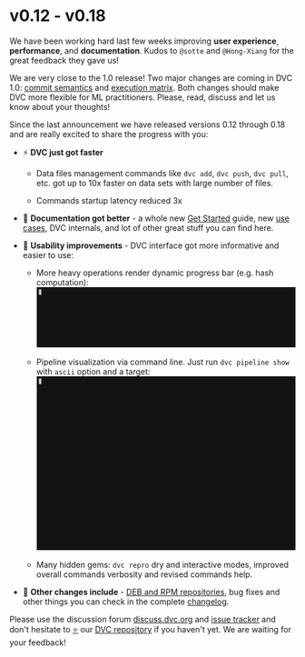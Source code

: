 # v0.12 - v0.18

We have been working hard last few weeks improving **user experience**,
**performance**, and **documentation**. Kudos to `@sotte` and `@Hong-Xiang` for
the great feedback they gave us!

We are very close to the 1.0 release! Two major changes are coming in DVC 1.0:
[commit semantics](https://github.com/iterative/dvc/issues/919#issuecomment-414540094)
and
[execution matrix](https://github.com/iterative/dvc/issues/973#issuecomment-412739728).
Both changes should make DVC more flexible for ML practitioners. Please, read,
discuss and let us know about your thoughts!

Since the last announcement we have released versions 0.12 through 0.18 and are
really excited to share the progress with you:

- ⚡ **DVC just got faster**

  - Data files management commands like `dvc add`, `dvc push`, `dvc pull`, etc.
    got up to 10x faster on data sets with large number of files.

  - Commands startup latency reduced 3x

- 📙 **Documentation got better** - a whole new [Get Started](/doc/get-started)
  guide, new [use cases](/doc/use-cases), DVC internals, and lot of other great
  stuff you can find here.

- 🙂 **Usability improvements** - DVC interface got more informative and easier
  to use:

  - More heavy operations render dynamic progress bar (e.g. hash computation):
    ![](/static/img/0.18-progress.gif)

  - Pipeline visualization via command line. Just run `dvc pipeline show` with
    `ascii` option and a target: ![](/static/img/0.18-pipeline.gif)

  - Many hidden gems: `dvc repro` dry and interactive modes, improved overall
    commands verbosity and revised commands help.

- 💎 **Other changes include** -
  [DEB and RPM repositories](/doc/get-started/install), bug fixes and other
  things you can check in the complete
  [changelog](https://github.com/iterative/dvc/releases).

Please use the discussion forum [discuss.dvc.org](discuss.dvc.org) and
[issue tracker]() and don't hesitate to [⭐](https://github.com/iterative/dvc)
our [DVC repository](https://github.com/iterative/dvc) if you haven't yet. We
are waiting for your feedback!
